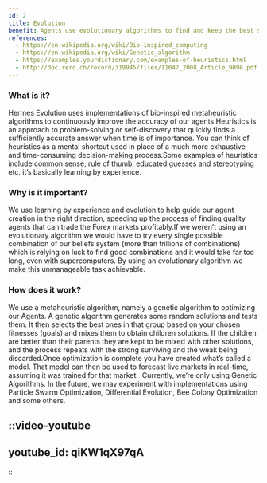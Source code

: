 ```yaml
---
id: 2
title: Evolution
benefit: Agents use evolutionary algorithms to find and keep the best strategies for each Forex pairing, the weak are killed and the strong survive!
references:
  - https://en.wikipedia.org/wiki/Bio-inspired_computing
  - https://en.wikipedia.org/wiki/Genetic_algorithm
  - https://examples.yourdictionary.com/examples-of-heuristics.html
  - http://doc.rero.ch/record/319945/files/11047_2008_Article_9098.pdf
---
```


### What is it?
Hermes Evolution uses implementations of bio-inspired metaheuristic algorithms to continuously improve the accuracy of our agents.Heuristics is an approach to problem-solving or self-discovery that quickly finds a sufficiently accurate answer when time is of importance. You can think of heuristics as a mental shortcut used in place of a much more exhaustive and time-consuming decision-making process.Some examples of heuristics include common sense, rule of thumb, educated guesses and stereotyping etc. it’s basically learning by experience.  ‍ 

### Why is it important?
We use learning by experience and evolution to help guide our agent creation in the right direction, speeding up the process of finding quality agents that can trade the Forex markets profitably.If we weren’t using an evolutionary algorithm we would have to try every single possible combination of our beliefs system (more than trillions of combinations) which is relying on luck to find good combinations and it would take far too long, even with supercomputers. By using an evolutionary algorithm we make this unmanageable task achievable.‍

### How does it work?
We use a metaheuristic algorithm, namely a genetic algorithm to optimizing our Agents. A genetic algorithm generates some random solutions and tests them. It then selects the best ones in that group based on your chosen fitnesses (goals) and mixes them to obtain children solutions. If the children are better than their parents they are kept to be mixed with other solutions, and the process repeats with the strong surviving and the weak being discarded.Once optimization is complete you have created what’s called a model. That model can then be used to forecast live markets in real-time, assuming it was trained for that market.  Currently, we’re only using Genetic Algorithms. In the future, we may experiment with implementations using Particle Swarm Optimization, Differential Evolution, Bee Colony Optimization and some others.

::video-youtube
---
youtube_id: qiKW1qX97qA
---
::
